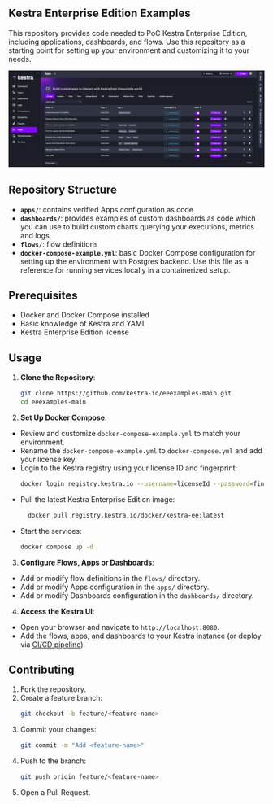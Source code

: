 ## Kestra Enterprise Edition Examples

This repository provides code needed to PoC Kestra Enterprise Edition, including applications, dashboards, and flows. Use this repository as a starting point for setting up your environment and customizing it to your needs.

![apps](img/apps.png)

## Repository Structure
- **`apps/`**: contains verified Apps configuration as code
- **`dashboards/`**: provides examples of custom dashboards as code which you can use to build custom charts querying your executions, metrics and logs
- **`flows/`**: flow definitions
- **`docker-compose-example.yml`**: basic Docker Compose configuration for setting up the environment with Postgres backend. Use this file as a reference for running services locally in a containerized setup.

## Prerequisites

- Docker and Docker Compose installed
- Basic knowledge of Kestra and YAML 
- Kestra Enterprise Edition license

## Usage

1. **Clone the Repository**:
   ```bash
   git clone https://github.com/kestra-io/eeexamples-main.git
   cd eeexamples-main
   ```

2. **Set Up Docker Compose**:
- Review and customize `docker-compose-example.yml` to match your environment.
- Rename the `docker-compose-example.yml` to `docker-compose.yml` and add your license key.
- Login to the Kestra registry using your license ID and fingerprint:
  ```bash
  docker login registry.kestra.io --username=licenseId --password=fingerprint
  ```
- Pull the latest Kestra Enterprise Edition image:
  ```bash
    docker pull registry.kestra.io/docker/kestra-ee:latest
    ```
- Start the services:
   ```bash
   docker compose up -d
   ```

3. **Configure Flows, Apps or Dashboards**:
- Add or modify flow definitions in the `flows/` directory.
- Add or modify Apps configuration in the `apps/` directory.
- Add or modify Dashboards configuration in the `dashboards/` directory.

4. **Access the Kestra UI**:
- Open your browser and navigate to `http://localhost:8080`.
- Add the flows, apps, and dashboards to your Kestra instance (or deploy via [CI/CD pipeline](https://kestra.io/docs/version-control-cicd/cicd)).

## Contributing

1. Fork the repository.
2. Create a feature branch:
   ```bash
   git checkout -b feature/<feature-name>
   ```
3. Commit your changes:
   ```bash
   git commit -m "Add <feature-name>"
   ```
4. Push to the branch:
   ```bash
   git push origin feature/<feature-name>
   ```
5. Open a Pull Request.

